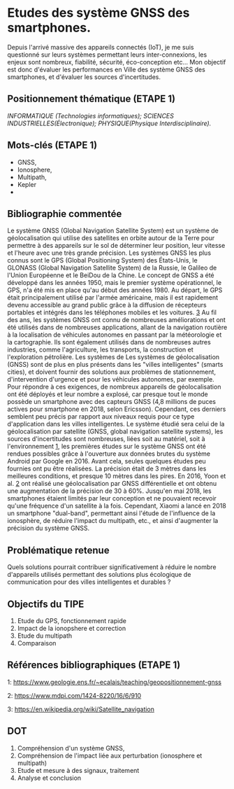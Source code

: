 # Etudes des système GNSS des smartphones.
Depuis l'arrivé massive des appareils connectés (IoT), je me suis questionné sur leurs systèmes permettant leurs inter-connexions, les enjeux sont nombreux,
fiabilité, sécurité, éco-conception etc... Mon objectif est donc d'évaluer les performances en Ville des système GNSS des smartphones, et d'évaluer les sources
d'incertitudes.

## Positionnement thématique (ETAPE 1) 

*INFORMATIQUE (Technologies informatiques); SCIENCES INDUSTRIELLES(Électronique); PHYSIQUE(Physique Interdisciplinaire).*

## Mots-clés (ETAPE 1) 
* GNSS,  
* Ionosphere,
* Multipath,
* Kepler
* 


## Bibliographie commentée 

Le système GNSS (Global Navigation Satellite System) est un système de géolocalisation qui utilise des satellites en orbite autour de la Terre pour permettre à des appareils sur le sol de déterminer leur position, leur vitesse et l'heure avec une très grande précision. Les systèmes GNSS les plus connus sont le GPS (Global Positioning System) des États-Unis, le GLONASS (Global Navigation Satellite System) de la Russie, le Galileo de l'Union Européenne et le BeiDou de la Chine.
Le concept de GNSS a été développé dans les années 1950, mais le premier système opérationnel, le GPS, n'a été mis en place qu'au début des années 1980. Au départ, le GPS était principalement utilisé par l'armée américaine, mais il est rapidement devenu accessible au grand public grâce à la diffusion de récepteurs portables et intégrés dans les téléphones mobiles et les voitures. [3]
Au fil des ans, les systèmes GNSS ont connu de nombreuses améliorations et ont été utilisés dans de nombreuses applications, allant de la navigation routière à la localisation de véhicules autonomes en passant par la météorologie et la cartographie. Ils sont également utilisés dans de nombreuses autres industries, comme l'agriculture, les transports, la construction et l'exploration pétrolière.
Les systèmes de Les systèmes de géolocalisation (GNSS) sont de plus en plus présents dans les "villes intelligentes" (smarts cities), et doivent fournir des solutions aux problèmes de stationnement, d'intervention d'urgence et pour les véhicules autonomes, par exemple. Pour répondre à ces exigences, de nombreux appareils de géolocalisation ont été déployés et leur nombre a explosé, car presque tout le monde possède un smartphone avec des capteurs GNSS (4,8 millions de puces actives pour smartphone en 2018, selon Ericsson). Cependant, ces derniers semblent peu précis par rapport aux niveaux requis pour ce type d'application dans les villes intelligentes.
Le système étudié sera celui de la géolocalisation par satellite (GNSS, global navigation satellite systems), les sources d'incertitudes sont nombreuses, liées soit au matériel, soit à l'environnement [1], les premières études sur le système GNSS ont été rendues possibles grâce à l'ouverture aux données brutes du système Android par Google en 2016. Avant cela, seules quelques études peu fournies ont pu être réalisées. La précision était de 3 mètres dans les meilleures conditions, et presque 10 mètres dans les pires. En 2016, Yoon et al. [2] ont réalisé une géolocalisation par GNSS différentielle et ont obtenu une augmentation de la précision de 30 à 60%. Jusqu'en mai 2018, les smartphones étaient limités par leur conception et ne pouvaient recevoir qu'une fréquence d'un satellite à la fois. Cependant, Xiaomi a lancé en 2018 un smartphone "dual-band", permettant ainsi l'étude de l'influence de la ionosphère, de réduire l'impact du multipath, etc., et ainsi d'augmenter la précision du système GNSS.

## Problématique retenue 
Quels solutions pourrait contribuer significativement à réduire le nombre d'appareils utilisés permettant des solutions plus écologique de communication pour des 
villes intelligentes et durables ?

## Objectifs du TIPE 
1. Etude du GPS, fonctionnement rapide
2. Impact de la ionopshere et correction
3. Etude du multipath
4. Comparaison


## Références bibliographiques (ETAPE 1) 
[1]: https://www.geologie.ens.fr/~ecalais/teaching/geopositionnement-gnss
1: https://www.geologie.ens.fr/~ecalais/teaching/geopositionnement-gnss

[2]: https://www.mdpi.com/1424-8220/16/6/910
2: https://www.mdpi.com/1424-8220/16/6/910

[3]: https://en.wikipedia.org/wiki/Satellite_navigation
3: https://en.wikipedia.org/wiki/Satellite_navigation

## DOT
1. Compréhension d'un système GNSS,
2. Compréhension de l'impact liée aux perturbation (ionosphere et multipath)
3. Etude et mesure à des signaux, traitement
4. Analyse et conclusion
